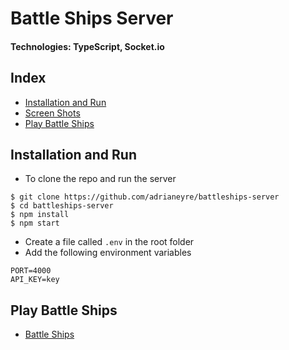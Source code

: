 # Battle Ships Server

#### Technologies: TypeScript, Socket.io

## Index
* [Installation and Run](#Install)
* [Screen Shots](#Shots)
* [Play Battle Ships](#Play)

## <a name="Install">Installation and Run</a>
* To clone the repo and run the server
```shell
$ git clone https://github.com/adrianeyre/battleships-server
$ cd battleships-server
$ npm install
$ npm start
```

- Create a file called `.env` in the root folder
- Add the following environment variables
```
PORT=4000
API_KEY=key
```

## <a name="Play">Play Battle Ships</a>
* [Battle Ships](http://adrianeyre.co.uk/battle-ships)
